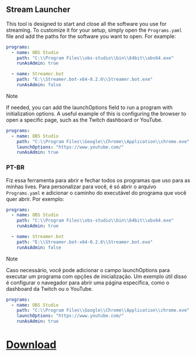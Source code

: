 ## Stream Launcher

This tool is designed to start and close all the software you use for streaming. To customize it for your setup, simply open the `Programs.yaml` file and add the paths for the software you want to open. For example:

```yaml
programs:
  - name: OBS Studio
    path: "C:\\Program Files\\obs-studio\\bin\\64bit\\obs64.exe"
    runAsAdmin: true

  - name: Streamer.bot
    path: "E:\\Streamer.bot-x64-0.2.6\\Streamer.bot.exe"
    runAsAdmin: false
```
>[!NOTE]
>If needed, you can add the launchOptions field to run a program with initialization options.
>A useful example of this is configuring the browser to open a specific page, such as the Twitch dashboard or YouTube.
```yaml
programs:
  - name: OBS Studio
    path: "C:\\Program Files\\Google\\Chrome\\Application\\chrome.exe"
    launchOptions: "https://www.youtube.com/"
    runAsAdmin: true
```
### PT-BR

Fiz essa ferramenta para abrir e fechar todos os programas que uso para as minhas lives. Para personalizar para você, é só abrir o arquivo `Programs.yaml` e adicionar o caminho do executável do programa que você quer abrir. Por exemplo:

```yaml
programs:
  - name: OBS Studio
    path: "C:\\Program Files\\obs-studio\\bin\\64bit\\obs64.exe"
    runAsAdmin: true

  - name: Streamer.bot
    path: "E:\\Streamer.bot-x64-0.2.6\\Streamer.bot.exe"
    runAsAdmin: false
```

>[!NOTE]
> Caso necessário, você pode adicionar o campo launchOptions para executar um programa com opções de inicialização.
> Um exemplo útil disso é configurar o navegador para abrir uma página específica, como o dashboard da Twitch ou o YouTube.
```yaml
programs:
  - name: OBS Studio
    path: "C:\\Program Files\\Google\\Chrome\\Application\\chrome.exe"
    launchOptions: "https://www.youtube.com/"
    runAsAdmin: true
```


# [Download](https://github.com/CoffeSan/StartStream/releases/download/1.1.0/Start-Stream-1.1.0.zip)
